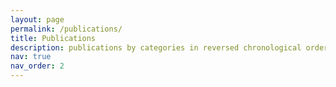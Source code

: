 ```yaml
---
layout: page
permalink: /publications/
title: Publications
description: publications by categories in reversed chronological order
nav: true
nav_order: 2
---
```


